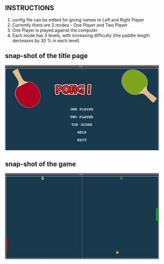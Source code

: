 ## INSTRUCTIONS

1. config file can be edited for giving names to Left and Right Player
2. Currently there are 2 modes - One Player and Two Player
3. One Player is played against the computer. 
4. Each mode has 3 levels, with increasing difficulty (the paddle length decreases by 30 % in each level)

## snap-shot of the title page

   ![PONG](assets/title.png)
   
## snap-shot of the game
   ![PONG GAME](assets/gameExample.png)

